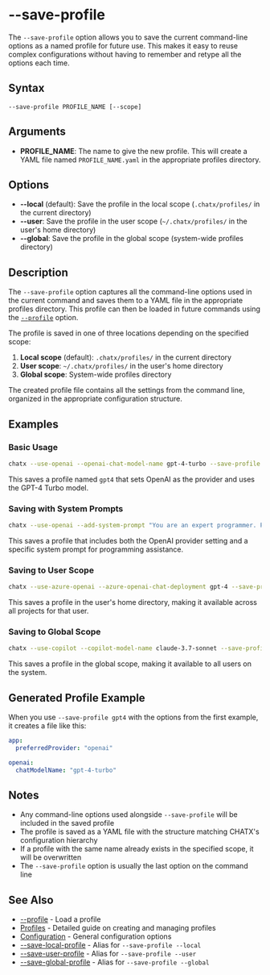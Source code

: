 # --save-profile

The `--save-profile` option allows you to save the current command-line options as a named profile for future use. This makes it easy to reuse complex configurations without having to remember and retype all the options each time.

## Syntax

```
--save-profile PROFILE_NAME [--scope]
```

## Arguments

- **PROFILE_NAME**: The name to give the new profile. This will create a YAML file named `PROFILE_NAME.yaml` in the appropriate profiles directory.

## Options

- **--local** (default): Save the profile in the local scope (`.chatx/profiles/` in the current directory)
- **--user**: Save the profile in the user scope (`~/.chatx/profiles/` in the user's home directory)
- **--global**: Save the profile in the global scope (system-wide profiles directory)

## Description

The `--save-profile` option captures all the command-line options used in the current command and saves them to a YAML file in the appropriate profiles directory. This profile can then be loaded in future commands using the [`--profile`](profile.md) option.

The profile is saved in one of three locations depending on the specified scope:

1. **Local scope** (default): `.chatx/profiles/` in the current directory
2. **User scope**: `~/.chatx/profiles/` in the user's home directory
3. **Global scope**: System-wide profiles directory

The created profile file contains all the settings from the command line, organized in the appropriate configuration structure.

## Examples

### Basic Usage

```bash title="Save a profile with basic settings"
chatx --use-openai --openai-chat-model-name gpt-4-turbo --save-profile gpt4
```

This saves a profile named `gpt4` that sets OpenAI as the provider and uses the GPT-4 Turbo model.

### Saving with System Prompts

```bash title="Save a profile with system prompt"
chatx --use-openai --add-system-prompt "You are an expert programmer. Provide clear, concise code with explanations." --save-profile programmer
```

This saves a profile that includes both the OpenAI provider setting and a specific system prompt for programming assistance.

### Saving to User Scope

```bash title="Save a profile to user scope"
chatx --use-azure-openai --azure-openai-chat-deployment gpt-4 --save-profile work --user
```

This saves a profile in the user's home directory, making it available across all projects for that user.

### Saving to Global Scope

```bash title="Save a profile to global scope"
chatx --use-copilot --copilot-model-name claude-3.7-sonnet --save-profile company-standard --global
```

This saves a profile in the global scope, making it available to all users on the system.

## Generated Profile Example

When you use `--save-profile gpt4` with the options from the first example, it creates a file like this:

```yaml title="gpt4.yaml"
app:
  preferredProvider: "openai"

openai:
  chatModelName: "gpt-4-turbo"
```

## Notes

- Any command-line options used alongside `--save-profile` will be included in the saved profile
- The profile is saved as a YAML file with the structure matching CHATX's configuration hierarchy
- If a profile with the same name already exists in the specified scope, it will be overwritten
- The `--save-profile` option is usually the last option on the command line

## See Also

- [--profile](profile.md) - Load a profile
- [Profiles](../../../advanced/profiles.md) - Detailed guide on creating and managing profiles
- [Configuration](../../../usage/configuration.md) - General configuration options
- [--save-local-profile](save-local-profile.md) - Alias for `--save-profile --local`
- [--save-user-profile](save-user-profile.md) - Alias for `--save-profile --user`
- [--save-global-profile](save-global-profile.md) - Alias for `--save-profile --global`